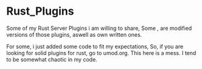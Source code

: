 # Rust_Plugins
Some of my Rust Server Plugins i am willing to share,
Some , are modified versions of those plugins,
aswell as own written ones.

For some, i just added some code to fit my expectations,
So, if  you are looking for solid plugins for rust, go to umod.org.
This here is a mess.
I tend to be somewhat chaotic in my code.
